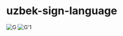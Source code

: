 # uzbek-sign-language
![G](https://user-images.githubusercontent.com/92161283/218790531-9a5f07ac-c249-46f5-8b7c-9c82dfabf68c.PNG) ![G'1](https://user-images.githubusercontent.com/92161283/218791702-e30199b4-b779-42c1-a82c-a2e016e46e69.PNG)

